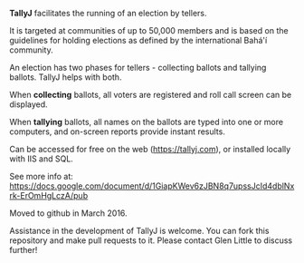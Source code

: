 **TallyJ** facilitates the running of an election by tellers. 

It is targeted at communities of up to 50,000 members and is based on the guidelines
for holding elections as defined by the international Bahá'í community.

An election has two phases for tellers - collecting ballots and tallying
ballots. TallyJ helps with both. 

When **collecting** ballots, all voters are registered and roll call screen
can be displayed.

When **tallying** ballots, all names on the ballots are typed 
into one or more computers, and on-screen reports provide instant results.

Can be accessed for free on the web (https://tallyj.com), or installed locally with IIS and SQL.

See more info at: https://docs.google.com/document/d/1GiapKWev6zJBN8q7upssJcId4dblNxrk-ErOmHgLczA/pub

Moved to github in March 2016.

Assistance in the development of TallyJ is welcome. You can fork this repository and make 
pull requests to it. Please contact Glen Little to discuss further!